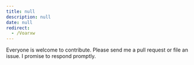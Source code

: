 ```yaml
---
title: null
description: null
date: null
redirect:
  - /Voarxw
---
```


Everyone is welcome to contribute. Please send me a pull request or file an issue. I promise to respond promptly.
